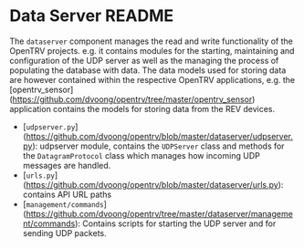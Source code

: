 # Data Server README

The `dataserver` component manages the read and write functionality of the OpenTRV projects. e.g. it contains modules for the starting, maintaining and configuration of the UDP server as well as the managing the process of populating the database with data. The data models used for storing data are however contained within the respective OpenTRV applications, e.g. the  [opentrv_sensor] (https://github.com/dvoong/opentrv/tree/master/opentrv_sensor) application contains the models for storing data from the REV devices.

* [`udpserver.py`] (https://github.com/dvoong/opentrv/blob/master/dataserver/udpserver.py): udpserver module, contains the `UDPServer` class and methods for the `DatagramProtocol` class which manages how incoming UDP messages are handled.
* [`urls.py`] (https://github.com/dvoong/opentrv/blob/master/dataserver/urls.py): contains API URL paths
* [`management/commands`] (https://github.com/dvoong/opentrv/tree/master/dataserver/management/commands): Contains scripts for starting the UDP server and for sending UDP packets.
